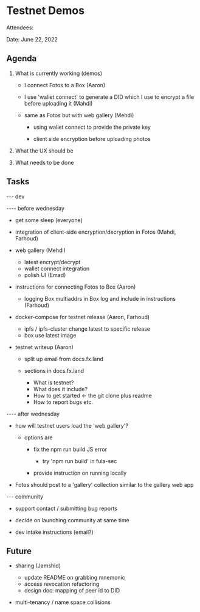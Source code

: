 # Testnet Demos

Attendees:

Date: June 22, 2022

## Agenda

1.  What is currently working (demos)

    * I connect Fotos to a Box (Aaron)

    * I use 'wallet connect' to generate a DID which I use to encrypt a file before uploading it (Mahdi)

    * same as Fotos but with web gallery (Mehdi)
      * using wallet connect to provide the private key

      * client side encryption before uploading photos

2.  What the UX should be

3.  What needs to be done

## Tasks

--- dev

---- before wednesday

* get some sleep (everyone)

* integration of client-side encryption/decryption in Fotos (Mahdi, Farhoud)

* web gallery (Mehdi)
  * latest encrypt/decrypt
  * wallet connect integration
  * polish UI (Emad)

* instructions for connecting Fotos to Box (Aaron)
  * logging Box multiaddrs in Box log and include in instructions (Farhoud)

* docker-compose for testnet release (Aaron, Farhoud)
  * ipfs / ipfs-cluster change latest to specific release
  * box use latest image

* testnet writeup  (Aaron)

  * split up email from docs.fx.land

  * sections in docs.fx.land
    * What is testnet?
    * What does it include?
    * How to get started <- the git clone plus readme
    * How to report bugs etc.

---- after wednesday

* how will testnet users load the 'web gallery'?

  * options are
    * fix the npm run build JS error
      * try 'npm run build' in fula-sec

    * provide instruction on running locally

* Fotos should post to a 'gallery' collection similar to the gallery web app


--- community

* support contact / submitting bug reports

* decide on launching community at same time

* dev intake instructions (email?)

## Future

  * sharing (Jamshid)
    * update README on grabbing mnemonic
    * access revocation refactoring
    * design doc: mapping of peer id to DID

  * multi-tenancy / name space collisions
